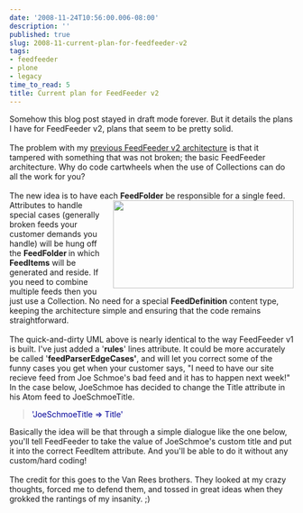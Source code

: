 ```yaml
---
date: '2008-11-24T10:56:00.006-08:00'
description: ''
published: true
slug: 2008-11-current-plan-for-feedfeeder-v2
tags:
- feedfeeder
- plone
- legacy
time_to_read: 5
title: Current plan for FeedFeeder v2
---
```


Somehow this blog post stayed in draft mode forever.  But it details the plans I have for FeedFeeder v2, plans that seem to be pretty solid.<br /><br />The problem with my <a href="http://pydanny.blogspot.com/2008/10/morning-brainstorm-about-feedfeeder-v2.html">previous FeedFeeder v2 architecture</a> is that it tampered with something that was not broken; the basic FeedFeeder architecture.  Why do code cartwheels when the use of Collections can do all the work for you?<br /><br />The new idea is to have each <span style="font-weight: bold;">FeedFolder</span> be responsible<a href="http://1.bp.blogspot.com/_KEFU5_uGRyw/SSsBQRjK4KI/AAAAAAAAAdU/8ebFi3s8KNo/s1600-h/Picture+1.png"><img alt="" border="0" id="BLOGGER_PHOTO_ID_5272309167867748514" src="http://1.bp.blogspot.com/_KEFU5_uGRyw/SSsBQRjK4KI/AAAAAAAAAdU/8ebFi3s8KNo/s320/Picture+1.png" style="margin: 0pt 0pt 10px 10px; float: right; cursor: pointer; width: 320px; height: 156px;" /></a> for a single feed.  Attributes to handle special cases (generally broken feeds your customer demands you handle) will be hung off the <span style="font-weight: bold;">FeedFolder </span>in which<span style="font-weight: bold;"> FeedItems</span> will be generated and reside.  If you need to combine multiple feeds then you just use a Collection.  No need for a special <span style="font-weight: bold;">FeedDefinition</span> content type, keeping the architecture simple and ensuring that the code remains straightforward.<br /><br />The quick-and-dirty UML above is nearly identical to the way FeedFeeder v1 is built.  I've just added a '<span style="font-weight: bold;">rules</span>' lines attribute.  It could be more accurately be called '<span style="font-weight: bold;">feedParserEdgeCases'</span>, and will let you correct some of the funny cases you get when your customer says, "I need to have our site recieve feed from Joe Schmoe's bad feed and it has to happen next week!"  In the case below, JoeSchmoe has decided to change the Title attribute in his Atom feed to JoeSchmoeTitle.<br /><blockquote style="color: rgb(0, 0, 153);">'JoeSchmoeTitle => Title'</blockquote>Basically the idea will be that through a simple dialogue like the one below, you'll tell FeedFeeder to take the value of JoeSchmoe's custom title and put it into the correct FeedItem attribute.  And you'll be able to do it without any custom/hard coding!<br /><br />The credit for this goes to the Van Rees brothers.  They looked at my crazy thoughts, forced me to defend them, and tossed in great ideas when they grokked the rantings of my insanity.  ;)